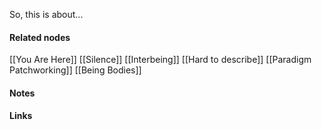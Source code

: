 ---
---

So, this is about... 




#### Related nodes

[[You Are Here]]
[[Silence]]
[[Interbeing]]
[[Hard to describe]]
[[Paradigm Patchworking]]
[[Being Bodies]]


#### Notes




#### Links